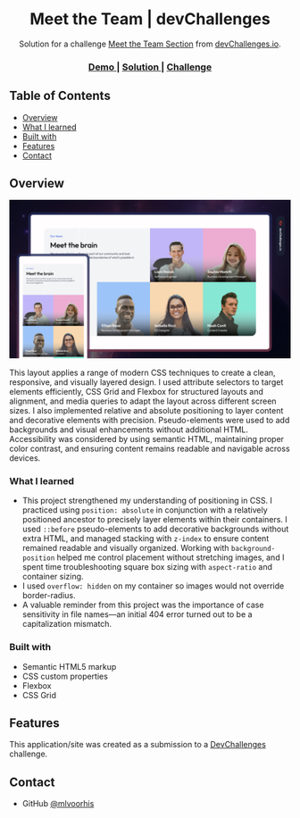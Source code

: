 <!-- Please update value in the {}  -->

<h1 align="center">Meet the Team | devChallenges</h1>

<div align="center">
   Solution for a challenge <a href="https://devchallenges.io/challenge/meet-the-team-section-challenge" target="_blank">Meet the Team Section</a> from <a href="http://devchallenges.io" target="_blank">devChallenges.io</a>.
</div>

<div align="center">
  <h3>
    <a href="https://mlvoorhis.github.io/our-team-layout-master/">
      Demo
    </a>
    <span> | </span>
    <a href="https://github.com/mlvoorhis/our-team-layout-master">
      Solution
    </a>
    <span> | </span>
    <a href="https://devchallenges.io/challenge/meet-the-team-section-challenge">
      Challenge
    </a>
  </h3>
</div>

<!-- TABLE OF CONTENTS -->

## Table of Contents

- [Overview](#overview)
- [What I learned](#what-i-learned)
- [Built with](#built-with)
- [Features](#features)
- [Contact](#contact)

<!-- OVERVIEW -->

## Overview

![Thumbnail for the Meet the Team Section coding challenge](./thumbnail.jpg)


This layout applies a range of modern CSS techniques to create a clean, responsive, and visually layered design. I used attribute selectors to target elements efficiently, CSS Grid and Flexbox for structured layouts and alignment, and media queries to adapt the layout across different screen sizes. I also implemented relative and absolute positioning to layer content and decorative elements with precision. Pseudo-elements were used to add backgrounds and visual enhancements without additional HTML. Accessibility was considered by using semantic HTML, maintaining proper color contrast, and ensuring content remains readable and navigable across devices.

### What I learned

- This project strengthened my understanding of positioning in CSS. I practiced using <code>position: absolute</code> in conjunction with a relatively positioned ancestor to precisely layer elements within their containers. I used <code>::before</code> pseudo-elements to add decorative backgrounds without extra HTML, and managed stacking with <code>z-index</code> to ensure content remained readable and visually organized. Working with <code>background-position</code> helped me control placement without stretching images, and I spent time troubleshooting square box sizing with <code>aspect-ratio</code> and container sizing.
- I used <code>overflow: hidden</code> on my container so images would not override border-radius. 
- A valuable reminder from this project was the importance of case sensitivity in file names—an initial 404 error turned out to be a capitalization mismatch. 


### Built with
- Semantic HTML5 markup
- CSS custom properties
- Flexbox
- CSS Grid

## Features

This application/site was created as a submission to a [DevChallenges](https://devchallenges.io/challenges-dashboard) challenge.


## Contact

- GitHub [@mlvoorhis](https://github.com/mlvoorhis)
